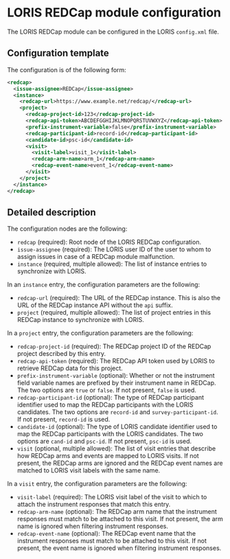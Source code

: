 # LORIS REDCap module configuration

The LORIS REDCap module can be configured in the LORIS `config.xml` file.

## Configuration template

The configuration is of the following form:

```xml
<redcap>
  <issue-assignee>REDCap</issue-assignee>
  <instance>
    <redcap-url>https://www.example.net/redcap/</redcap-url>
    <project>
      <redcap-project-id>123</redcap-project-id>
      <redcap-api-token>ABCDEFGGHIJKLMNOPQRSTUVWXYZ</redcap-api-token>
      <prefix-instrument-variable>false</prefix-instrument-variable>
      <redcap-participant-id>record-id</redcap-participant-id>
      <candidate-id>psc-id</candidate-id>
      <visit>
        <visit-label>visit_1</visit-label>
        <redcap-arm-name>arm_1</redcap-arm-name>
        <redcap-event-name>event_1</redcap-event-name>
      </visit>
    </project>
  </instance>
</redcap>
```

## Detailed description

The configuration nodes are the following:
- `redcap` (required): Root node of the LORIS REDCap configuration.
- `issue-assignee` (required): The LORIS user ID of the user to whom to assign issues in case of a REDCap module malfunction.
- `instance` (required, multiple allowed): The list of instance entries to synchronize with LORIS.

In an `instance` entry, the configuration parameters are the following:
- `redcap-url` (required): The URL of the REDCap instance. This is also the URL of the REDCap instance API without the `api` suffix.
- `project` (required, multiple allowed): The list of project entries in this REDCap instance to synchronize with LORIS.

In a `project` entry, the configuration parameters are the following:
- `redcap-project-id` (required): The REDCap project ID of the REDCap project described by this entry.
- `redcap-api-token` (required): The REDCap API token used by LORIS to retrieve REDCap data for this project.
- `prefix-instrument-variable` (optional): Whether or not the instrument field variable names are prefixed by their instrument name in REDCap. The two options are `true` or `false`. If not present, `false` is used.
- `redcap-participant-id` (optional): The type of REDCap participant identifier used to map the REDCap participants with the LORIS candidates. The two options are `record-id` and `survey-participant-id`. If not present, `record-id` is used.
- `candidate-id` (optional): The type of LORIS candidate identifier used to map the REDCap participants with the LORIS candidates. The two options are `cand-id` and `psc-id`. If not present, `psc-id` is used.
- `visit` (optional, multiple allowed): The list of visit entries that describe how REDCap arms and events are mapped to LORIS visits. If not present, the REDCap arms are ignored and the REDCap event names are matched to LORIS visit labels with the same name.

In a `visit` entry, the configuration parameters are the following:
- `visit-label` (required): The LORIS visit label of the visit to which to attach the instrument responses that match this entry.
- `redcap-arm-name` (optional): The REDCap arm name that the instrument responses must match to be attached to this visit. If not present, the arm name is ignored when filtering instrument responses.
- `redcap-event-name` (optional): The REDCap event name that the instrument responses must match to be attached to this visit. If not present, the event name is ignored when filtering instrument responses.
